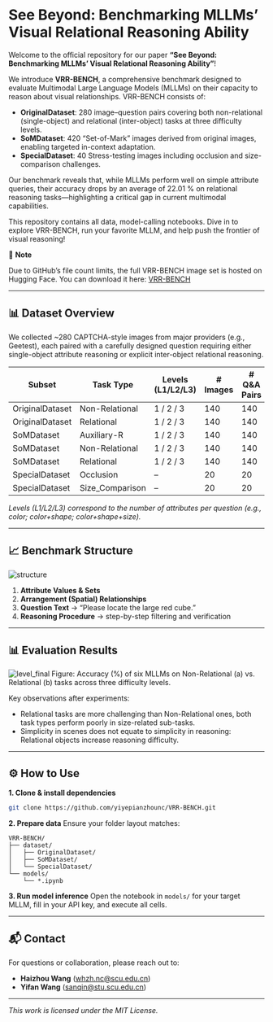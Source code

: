 # See Beyond: Benchmarking MLLMs’ Visual Relational Reasoning Ability

Welcome to the official repository for our paper **“See Beyond: Benchmarking MLLMs’ Visual Relational Reasoning Ability”**!

We introduce **VRR-BENCH**, a comprehensive benchmark designed to evaluate Multimodal Large Language Models (MLLMs) on their capacity to reason about visual relationships. VRR-BENCH consists of:

* **OriginalDataset**: 280 image–question pairs covering both non-relational (single-object) and relational (inter-object) tasks at three difficulty levels.
* **SoMDataset**: 420 “Set-of-Mark” images derived from original images, enabling targeted in-context adaptation.
* **SpecialDataset**: 40 Stress-testing images including occlusion and size-comparison challenges.

Our benchmark reveals that, while MLLMs perform well on simple attribute queries, their accuracy drops by an average of 22.01 % on relational reasoning tasks—highlighting a critical gap in current multimodal capabilities.

This repository contains all data, model-calling notebooks. Dive in to explore VRR-BENCH, run your favorite MLLM, and help push the frontier of visual reasoning!

🤗 **Note**

Due to GitHub’s file count limits, the full VRR-BENCH image set is hosted on Hugging Face. You can download it here: [VRR-BENCH](https://huggingface.co/datasets/Ivy0529/VRR-BENCH)

---

## 📊 Dataset Overview

We collected ~280 CAPTCHA-style images from major providers (e.g., Geetest), each paired with a carefully designed question requiring either single-object attribute reasoning or explicit inter-object relational reasoning.

| Subset          | Task Type        | Levels (L1/L2/L3) | # Images | # Q\&A Pairs |
| --------------- | ---------------- | ----------------- | -------- | ------------ |
| OriginalDataset | Non-Relational   | 1 / 2 / 3         | 140      | 140          |
| OriginalDataset | Relational       | 1 / 2 / 3         | 140      | 140          |
| SoMDataset      | Auxiliary-R      | 1 / 2 / 3         | 140      | 140          |
| SoMDataset      | Non-Relational   | 1 / 2 / 3         | 140      | 140          |
| SoMDataset      | Relational       | 1 / 2 / 3         | 140      | 140          |
| SpecialDataset  | Occlusion        | –                 | 20       | 20           |
| SpecialDataset  | Size\_Comparison | –                 | 20       | 20           |

*Levels (L1/L2/L3) correspond to the number of attributes per question (e.g., color; color+shape; color+shape+size).*

---

## 📈 Benchmark Structure
![structure](https://github.com/user-attachments/assets/330a4d6d-a78c-440a-b618-6f78bb134b70)


1. **Attribute Values & Sets**
2. **Arrangement (Spatial) Relationships**
3. **Question Text** → “Please locate the large red cube.”
4. **Reasoning Procedure** → step-by-step filtering and verification

---

## 📊 Evaluation Results


  ![level_final](https://github.com/user-attachments/assets/07a284f5-9ade-4f70-8279-cdef502b338e)
  Figure:</i> Accuracy (%) of six MLLMs on Non-Relational (a) vs. Relational (b) tasks across three difficulty levels.


Key observations after experiments:

* Relational tasks are more challenging than Non-Relational ones, both task types perform poorly in size-related sub-tasks.
* Simplicity in scenes does not equate to simplicity in reasoning: Relational objects increase reasoning difficulty.

---

## ⚙️ How to Use

**1. Clone & install dependencies**

```bash
git clone https://github.com/yiyepianzhounc/VRR-BENCH.git
```

**2. Prepare data**
Ensure your folder layout matches:

```
VRR-BENCH/
├── dataset/
│   ├── OriginalDataset/
│   ├── SoMDataset/
│   └── SpecialDataset/
└── models/
    └── *.ipynb
```

**3. Run model inference**
Open the notebook in `models/` for your target MLLM, fill in your API key, and execute all cells.

---

## 📬 Contact

For questions or collaboration, please reach out to:

* **Haizhou Wang** ([whzh.nc@scu.edu.cn](mailto:whzh.nc@scu.edu.cn))
* **Yifan Wang** ([sanqin@stu.scu.edu.cn](mailto:sanqin@stu.scu.edu.cn))

---

*This work is licensed under the MIT License.*

